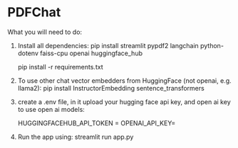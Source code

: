 # PDFChat

What you will need to do:

1) Install all dependencies:
    pip install streamlit pypdf2 langchain python-dotenv faiss-cpu openai huggingface_hub

    pip install -r requirements.txt


2) To use other chat vector embedders from HuggingFace (not openai, e.g. llama2):
    pip install InstructorEmbedding sentence_transformers

3) create a .env file, in it upload your hugging face api key, and open ai key to use open ai models:

   HUGGINGFACEHUB_API_TOKEN =
   OPENAI_API_KEY=

5) Run the app using:
   streamlit run app.py

